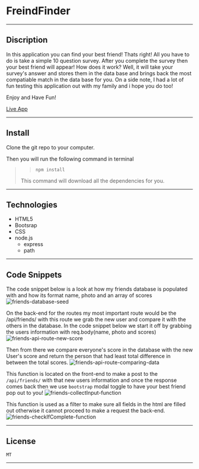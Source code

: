 # FreindFinder
---

## Discription
In this application you can find your best friend! Thats right! All you have to do is take a simple 10 question survey. After you complete the survey then your best friend will appear!
How does it work? Well, it will take your survey's answer and stores them in the data base and brings back the most compatiable match in the data base for you. On a side note, I had a lot of fun testing this application out
with my family and i hope you do too!

Enjoy and Have Fun!

[Live App](https://friendfinder1021.herokuapp.com/)

---

## Install
Clone the git repo to your computer.

Then you will run the following command in terminal

> > `npm install`
>
> This command will download all the dependencies for you.


---

## Technologies
- HTML5
- Bootsrap
- CSS
- node.js
    - express
    - path

---

## Code Snippets
The code snippet below is a look at how my friends database is populated with and how its format name, photo and an array of scores
![friends-database-seed](https://user-images.githubusercontent.com/57015344/88010378-9b3e2580-cac9-11ea-87b4-42200397ba22.png)

On the back-end for the routes my most important route would be the /api/friends/ with this route we grab the new user and compare it with the others in the database.
In the code snippet below we start it off by grabbing the users information with req.body(name, photo and scores)
![friends-api-route-new-score](https://user-images.githubusercontent.com/57015344/88010391-a09b7000-cac9-11ea-94fb-9dd32cad44ca.png)

Then from there we compare everyone's score in the database with the new User's score and return the person that had least total difference in between the total scores.
![friends-api-route-comparing-data](https://user-images.githubusercontent.com/57015344/88010402-a5f8ba80-cac9-11ea-9d65-20b7e8c26891.png)

This function is located on the front-end to make a post to the `/api/friends/` with that new users information and once the response comes back then we use `bootstrap` modal toggle to have your best friend pop out to you!
![friends-collectInput-function](https://user-images.githubusercontent.com/57015344/88010412-ab560500-cac9-11ea-8667-166fe53d26c2.png)

This function is used as a filter to make sure all fields in the html are filled out otherwise it cannot proceed to make a request the back-end.
![friends-checkIfComplete-function](https://user-images.githubusercontent.com/57015344/88010423-b1e47c80-cac9-11ea-8870-f444707e8746.png)


---

## License
    MT

---
